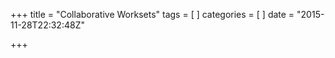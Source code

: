 +++
title = "Collaborative Worksets"
tags = [
]
categories = [
]
date = "2015-11-28T22:32:48Z"

+++

